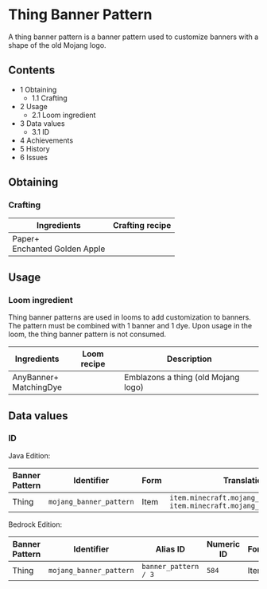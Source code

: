 # Thing Banner Pattern
A thing banner pattern is a banner pattern used to customize banners with a shape of the old Mojang logo.

## Contents
- 1 Obtaining
	- 1.1 Crafting
- 2 Usage
	- 2.1 Loom ingredient
- 3 Data values
	- 3.1 ID
- 4 Achievements
- 5 History
- 6 Issues

## Obtaining
### Crafting
| Ingredients                       | Crafting recipe |
|-----------------------------------|-----------------|
| Paper+<br/>Enchanted Golden Apple |                 |

## Usage
### Loom ingredient
Thing banner patterns are used in looms to add customization to banners. The pattern must be combined with 1 banner and 1 dye. Upon usage in the loom, the thing banner pattern is not consumed.

| Ingredients                | Loom recipe | Description                         |
|----------------------------|-------------|-------------------------------------|
| AnyBanner+<br/>MatchingDye |             | Emblazons a thing (old Mojang logo) |

## Data values
### ID
Java Edition:

| Banner Pattern | Identifier              | Form | Translation key                                                                        |
|----------------|-------------------------|------|----------------------------------------------------------------------------------------|
| Thing          | `mojang_banner_pattern` | Item | `item.minecraft.mojang_banner_pattern`<br/>`item.minecraft.mojang_banner_pattern.desc` |

Bedrock Edition:

| Banner Pattern | Identifier              | Alias ID             | Numeric ID | Form | Translation key                                            |
|----------------|-------------------------|----------------------|------------|------|------------------------------------------------------------|
| Thing          | `mojang_banner_pattern` | `banner_pattern / 3` | `584`      | Item | `item.banner_pattern.name`<br/>`item.banner_pattern.thing` |


